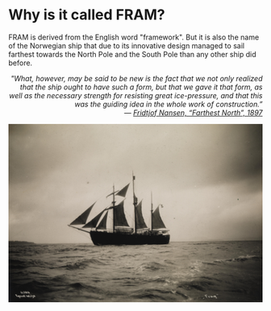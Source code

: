# Why is it called FRAM?
FRAM is derived from the English word "framework". But it is also the name of the Norwegian ship that due to its innovative design managed to sail farthest towards the North Pole and the South Pole than any other ship did before.

<div style="text-align: right; font-style: italic;">
    "What, however, may be said to be new is the fact that we not only realized that the ship ought to have such a form, but that we gave it that form, as well as the necessary strength for resisting great ice-pressure, and that this was the guiding idea in the whole work of construction.”
    <br>
    — <a href="https://www.gutenberg.org/files/30197/30197-h/30197-h.htm" target="_blank">Fridtjof Nansen, “Farthest North”, 1897</a>
</div>

![FRAM ship](img/fram_ship_wikimedia_commons.jpg)





